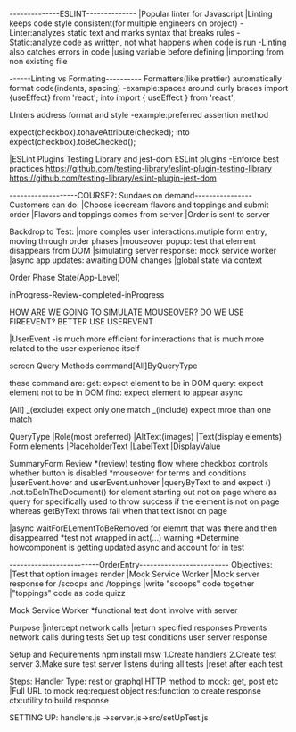 --------------ESLINT--------------
|Popular linter for Javascript
|Linting keeps code style consistent(for multiple engineers on project)
-Linter:analyzes static text and marks syntax that breaks rules
-Static:analyze code as written, not what happens when code is run
-Linting also catches errors in code
|using variable before defining
|importing from non existing file

------Linting vs Formating----------
Formatters(like prettier) automatically format code(indents, spacing)
-example:spaces around curly braces
import {useEffect} from 'react'; into import { useEffect } from 'react';

LInters address format and style
-example:preferred assertion method

expect(checkbox).tohaveAttribute(checked);
into
expect(checkbox).toBeChecked();

|ESLint Plugins
Testing Library and jest-dom ESLint plugins
-Enforce best practices
https://github.com/testing-library/eslint-plugin-testing-library
https://github.com/testing-library/eslint-plugin-jest-dom

-------------------COURSE2: Sundaes on demand----------------
Customers can do:
|Choose icecream flavors and toppings and submit order
|Flavors and toppings comes from server
|Order is sent to server

Backdrop to Test:
|more comples user interactions:mutiple form entry, moving through order phases
|mouseover popup: test that element disappears from DOM
|simulating server response: mock service worker
|async app updates: awaiting DOM changes
|global state via context

Order Phase State(App-Level)

inProgress-Review-completed-inProgress

HOW ARE WE GOING TO SIMULATE MOUSEOVER?
DO WE USE FIREEVENT? BETTER USE USEREVENT

|UserEvent
-is much more efficient for interactions that is much more related to the user experience itself

screen Query Methods
command[All]ByQueryType

these command are:
get: expect element to be in DOM
query: expect element not to be in DOM
find: expect element to appear async

[All]
_(exclude) expect only one match
_(include) expect mroe than one match

QueryType
|Role(most preferred)
|AltText(images)
|Text(display elements)
Form elements
|PlaceholderText
|LabelText
|DisplayValue

SummaryForm Review
*(review) testing flow where checkbox controls whether button is disabled
*mouseover for terms and conditions
|userEvent.hover and userEvent.unhover
|queryByText to and expect () .not.toBeInTheDocument() for element starting out not on page
where as query for specifically used to throw success if the element is not on page whereas
getByText throws fail when that text isnot on page

|async waitForELementToBeRemoved for elemnt that was there and then disappearred
*test not wrapped in act(...) warning
*Determine howcomponent is getting updated async and account for in test

-------------------------OrderEntry-------------------------
Objectives:
|Test that option images render
|Mock Service Worker
|Mock server response for /scoops and /toppings
|write "scoops" code together
|"toppings" code as code quizz

Mock Service Worker
\*functional test dont involve with server

Purpose
|intercept network calls
|return specified responses
Prevents network calls during tests
Set up test conditions user server response

Setup and Requirements
npm install msw
1.Create handlers
2.Create test server
3.Make sure test server listens during all tests
|reset after each test

Steps:
Handler Type: rest or graphql
HTTP method to mock: get, post etc
|Full URL to mock
req:request object
res:function to create response
ctx:utility to build response

SETTING UP:
handlers.js ->server.js->src/setUpTest.js
